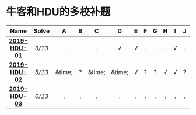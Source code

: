 #  牛客和HDU的多校补题

| Name | Solve | A | B | C | D | E | F | G | H | I | J | K | L | M |
| :----: | :----: | :----: |:----: | :----: | :----: |:----: | :----: | :----: |:----: | :----: | :----: |:----: | :----: | :----: |
| **[2019-HDU-01](http://acm.hdu.edu.cn/search.php?action=listproblem)** | *3/13* | .|.|.|&radic; | &radic; |.|. |.| &radic;|.|.|.|.| 
| **[2019-HDU-02](http://acm.hdu.edu.cn/search.php?action=listproblem)** | *5/13* |&time;|?|&time;|&time;|&radic;|?|?|&radic;| &radic;|?|&radic;|&radic;|&radic;| 
| **[2019-HDU-03](http://acm.hdu.edu.cn/search.php?action=listproblem)** | *0/13* | .|.|.|. | . |.|. |.| .|.|.|.|.| 
